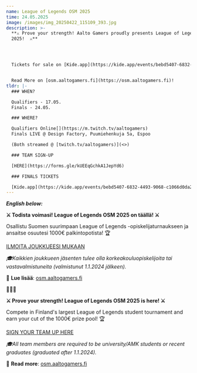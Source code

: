 ```yaml
---
name: League of Legends OSM 2025
time: 24.05.2025
image: /images/img_20250422_115109_393.jpg
description: >-
  **⚔️ Prove your strength! Aalto Gamers proudly presents League of Legends OSM
  2025!  ⚔️**




  T﻿ickets for sale on [Kide.app](https://kide.app/events/bebd5407-6832-4493-9068-c1066d0da262)!


  Read More on [osm.aaltogamers.fi](https://osm.aaltogamers.fi)!
tldr: |-
  ### WHEN?

  Q﻿ualifiers - 17.05.
  Finals - 24.05.

  ### WHERE?

  Q﻿ualifiers Online[](https://m.twitch.tv/aaltogamers)
  F﻿inals LIVE @ Design Factory, Puumiehenkuja 5a, Espoo

  (Both streamed @ [twitch.tv/aaltogamers)](<>)

  ### TEAM SIGN-UP

  [HERE](https://forms.gle/kUEEqGchkA1JepYd6)

  ### FINALS TICKETS

  [Kide.app](https://kide.app/events/bebd5407-6832-4493-9068-c1066d0da262)
---
```

***English below:***


**⚔️ Todista voimasi! League of Legends OSM 2025 on täällä! ⚔️**



Osallistu Suomen suurimpaan League of Legends -opiskelijaturnaukseen ja ansaitse osuutesi 1000€ palkintopotista! 🏆


[ILMOITA JOUKKUEESI MUKAAN](<>)



*🎓Kaikkien joukkueen jäsenten tulee olla korkeakouluopiskelijoita tai vastavalmistuneita (valmistunut 1.1.2024 jälkeen).*


🔗 **Lue lisää**: [osm.aaltogamers.fi](<>)


🚩🚩🚩



**⚔️ Prove your strength! League of Legends OSM 2025 is here! ⚔️**


Compete in Finland's largest League of Legends student tournament and earn your cut of the 1000€ prize pool! 🏆



[SIGN YOUR TEAM UP HERE](<>)


*🎓All team members are required to be university/AMK students or recent graduates (graduated after 1.1.2024).*


🔗 **Read more**: [osm.aaltogamers.fi](<>)
